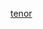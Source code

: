 [tenor](https://github.com/user-attachments/assets/46388bf3-ef0f-445c-b750-7e858f641533)

<!---![tenor](https://github.com/user-attachments/assets/46388bf3-ef0f-445c-b750-7e858f641533)

xdefagot/xdefagot is a ✨ special ✨ repository because its `README.md` (this file) appears on your GitHub profile.
You![WhatsApp Image 2025-04-17 at 1 20 14 PM](https://github.com/user-attachments/assets/44e446f8-5b9e-4df9-b0ba-646803daece9)
 can click the Preview link to take a look at your changes.
--->
